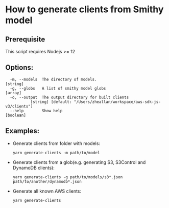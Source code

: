 # How to generate clients from Smithy model

## Prerequisite

This script requires Nodejs >= 12

## Options:

```
  -m, --models  The directory of models.                                [string]
  -g, --globs   A list of smithy model globs                             [array]
  -o, --output  The output directory for built clients
           [string] [default: "/Users/zheallan/workspace/aws-sdk-js-v3/clients"]
  --help        Show help                                              [boolean]
```

## Examples:

- Generate clients from folder with models:

  `yarn generate-clients -m path/to/model`

- Generate clients from a glob(e.g. generating S3, S3Control and DynamoDB clients):

  `yarn generate-clients -g path/to/models/s3*.json path/to/another/dynamodb*.json`

- Generate all known AWS clients:

  `yarn generate-clients`
